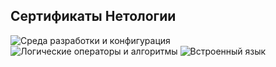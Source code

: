 <h2><strong>Сертификаты Нетологии</strong></h2>

![Среда разработки и конфигурация](https://github.com/user-attachments/assets/4e318e94-3e1b-43b9-b315-4366d064b520)
![Логические операторы и алгоритмы](https://github.com/user-attachments/assets/606f4455-4724-4ee6-90f5-914676fe393c)
![Встроенный язык](https://github.com/user-attachments/assets/7e93f979-2f6f-4595-8f30-b56787142bab)
